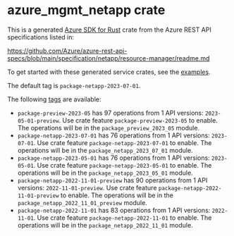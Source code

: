 # azure_mgmt_netapp crate

This is a generated [Azure SDK for Rust](https://github.com/Azure/azure-sdk-for-rust) crate from the Azure REST API specifications listed in:

https://github.com/Azure/azure-rest-api-specs/blob/main/specification/netapp/resource-manager/readme.md

To get started with these generated service crates, see the [examples](https://github.com/Azure/azure-sdk-for-rust/blob/main/services/README.md#examples).

The default tag is `package-netapp-2023-07-01`.

The following [tags](https://github.com/Azure/azure-sdk-for-rust/blob/main/services/tags.md) are available:

- `package-preview-2023-05` has 97 operations from 1 API versions: `2023-05-01-preview`. Use crate feature `package-preview-2023-05` to enable. The operations will be in the `package_preview_2023_05` module.
- `package-netapp-2023-07-01` has 76 operations from 1 API versions: `2023-07-01`. Use crate feature `package-netapp-2023-07-01` to enable. The operations will be in the `package_netapp_2023_07_01` module.
- `package-netapp-2023-05-01` has 76 operations from 1 API versions: `2023-05-01`. Use crate feature `package-netapp-2023-05-01` to enable. The operations will be in the `package_netapp_2023_05_01` module.
- `package-netapp-2022-11-01-preview` has 90 operations from 1 API versions: `2022-11-01-preview`. Use crate feature `package-netapp-2022-11-01-preview` to enable. The operations will be in the `package_netapp_2022_11_01_preview` module.
- `package-netapp-2022-11-01` has 83 operations from 1 API versions: `2022-11-01`. Use crate feature `package-netapp-2022-11-01` to enable. The operations will be in the `package_netapp_2022_11_01` module.